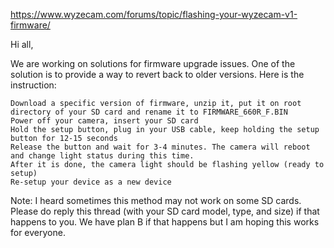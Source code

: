 https://www.wyzecam.com/forums/topic/flashing-your-wyzecam-v1-firmware/

Hi all,

We are working on solutions for firmware upgrade issues. One of the solution is to provide a way to revert back to older versions. Here is the instruction:

    Download a specific version of firmware, unzip it, put it on root directory of your SD card and rename it to FIRMWARE_660R_F.BIN
    Power off your camera, insert your SD card
    Hold the setup button, plug in your USB cable, keep holding the setup button for 12-15 seconds
    Release the button and wait for 3-4 minutes. The camera will reboot and change light status during this time.
    After it is done, the camera light should be flashing yellow (ready to setup)
    Re-setup your device as a new device

Note: I heard sometimes this method may not work on some SD cards. Please do reply this thread (with your SD card model, type, and size) if that happens to you. We have plan B if that happens but I am hoping this works for everyone. 